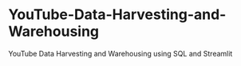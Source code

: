 # YouTube-Data-Harvesting-and-Warehousing
YouTube Data Harvesting and Warehousing using SQL and Streamlit
